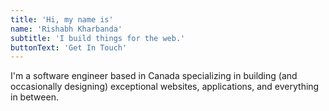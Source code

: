 ```yaml
---
title: 'Hi, my name is'
name: 'Rishabh Kharbanda'
subtitle: 'I build things for the web.'
buttonText: 'Get In Touch'
---
```


I'm a software engineer based in Canada specializing in building (and occasionally designing) exceptional websites, applications, and everything in between.
